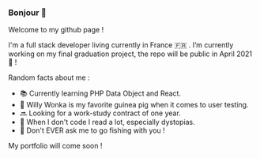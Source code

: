### Bonjour 👋

Welcome to my github page !

I'm a full stack developer living currently in France 🇫🇷 . I’m currently working on my final graduation project, the repo will be public in April 2021 🙊 !

Random facts about me :
- 📚 Currently learning PHP Data Object and React.
- 🍬 Willy Wonka is my favorite guinea pig when it comes to user testing.
- 🔜 Looking for a work-study contract of one year.
- 📖 When I don't code I read a lot, especially dystopias.
- 🎣 Don't EVER ask me to go fishing with you !

My portfolio will come soon !
